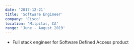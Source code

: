 ```yaml
---
date: '2017-12-21'
title: 'Software Engineer'
company: 'Cisco'
location: 'Milpitas, CA'
range: 'June - August 2019'
---
```


- Full stack engineer for Software Defined Access product
